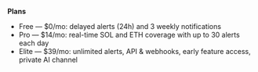 **Plans**
- Free — $0/mo: delayed alerts (24h) and 3 weekly notifications
- Pro — $14/mo: real-time SOL and ETH coverage with up to 30 alerts each day
- Elite — $39/mo: unlimited alerts, API & webhooks, early feature access, private AI channel
